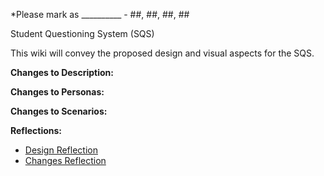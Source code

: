 *Please mark as __________ - ##, ##, ##, ##



Student Questioning System (SQS)

This wiki will convey the proposed design and visual aspects for the SQS. 

**Changes to Description:**

**Changes to Personas:**

**Changes to Scenarios:**


**Reflections:**
*  [Design Reflection](https://gitlab.ecs.vuw.ac.nz/andrewelli/swen-303/-/wikis/Reflections/Persona-Reflection)
*  [Changes Reflection](https://gitlab.ecs.vuw.ac.nz/andrewelli/swen-303/-/wikis/Reflections/Scenario-Reflection)